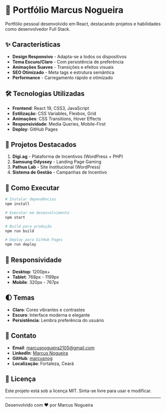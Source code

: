 # 🚀 Portfólio Marcus Nogueira

Portfólio pessoal desenvolvido em React, destacando projetos e habilidades como desenvolvedor Full Stack.

## ✨ Características

- **Design Responsivo** - Adapta-se a todos os dispositivos
- **Tema Escuro/Claro** - Com persistência de preferência
- **Animações Suaves** - Transições e efeitos visuais
- **SEO Otimizado** - Meta tags e estrutura semântica
- **Performance** - Carregamento rápido e otimizado

## 🛠️ Tecnologias Utilizadas

- **Frontend**: React 19, CSS3, JavaScript
- **Estilização**: CSS Variables, Flexbox, Grid
- **Animações**: CSS Transitions, Hover Effects
- **Responsividade**: Media Queries, Mobile-First
- **Deploy**: GitHub Pages

## 🎯 Projetos Destacados

1. **Digi.ag** - Plataforma de Incentivos (WordPress + PHP)
2. **Samsung Odyssey** - Landing Page Gaming
3. **Pathus Lab** - Site Institucional (WordPress)
4. **Sistema de Gestão** - Campanhas de Incentivo

## 🚀 Como Executar

```bash
# Instalar dependências
npm install

# Executar em desenvolvimento
npm start

# Build para produção
npm run build

# Deploy para GitHub Pages
npm run deploy
```

## 📱 Responsividade

- **Desktop**: 1200px+
- **Tablet**: 768px - 1199px
- **Mobile**: 320px - 767px

## 🌓 Temas

- **Claro**: Cores vibrantes e contrastes
- **Escuro**: Interface moderna e elegante
- **Persistência**: Lembra preferência do usuário

## 📧 Contato

- **Email**: marcusnogueira2105@gmail.com
- **LinkedIn**: [Marcus Nogueira](https://www.linkedin.com/in/marcus-nogueira-544b0117b/)
- **GitHub**: [marcusnog](https://github.com/marcusnog)
- **Localização**: Fortaleza, Ceará

## 📄 Licença

Este projeto está sob a licença MIT. Sinta-se livre para usar e modificar.

---

Desenvolvido com ❤️ por Marcus Nogueira
